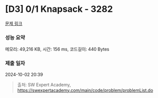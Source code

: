 # [D3] 0/1 Knapsack - 3282 

[문제 링크](https://swexpertacademy.com/main/code/problem/problemDetail.do?contestProbId=AWBJAVpqrzQDFAWr) 

### 성능 요약

메모리: 49,216 KB, 시간: 156 ms, 코드길이: 440 Bytes

### 제출 일자

2024-10-02 20:39



> 출처: SW Expert Academy, https://swexpertacademy.com/main/code/problem/problemList.do